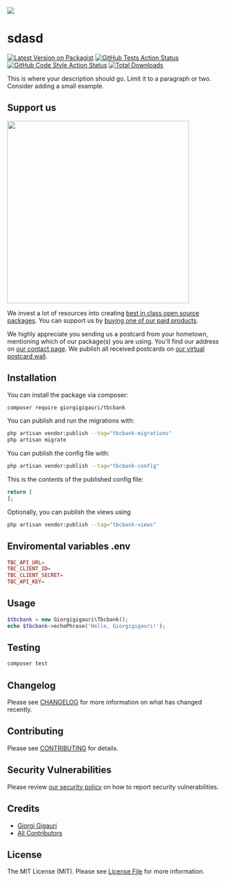 
[<img src="https://github-ads.s3.eu-central-1.amazonaws.com/support-ukraine.svg?t=1" />](https://supportukrainenow.org)

# sdasd

[![Latest Version on Packagist](https://img.shields.io/packagist/v/giorgigigauri/tbcbank.svg?style=flat-square)](https://packagist.org/packages/giorgigigauri/tbcbank)
[![GitHub Tests Action Status](https://img.shields.io/github/workflow/status/giorgigigauri/tbcbank/run-tests?label=tests)](https://github.com/giorgigigauri/tbcbank/actions?query=workflow%3Arun-tests+branch%3Amain)
[![GitHub Code Style Action Status](https://img.shields.io/github/workflow/status/giorgigigauri/tbcbank/Fix%20PHP%20code%20style%20issues?label=code%20style)](https://github.com/giorgigigauri/tbcbank/actions?query=workflow%3A"Fix+PHP+code+style+issues"+branch%3Amain)
[![Total Downloads](https://img.shields.io/packagist/dt/giorgigigauri/tbcbank.svg?style=flat-square)](https://packagist.org/packages/giorgigigauri/tbcbank)

This is where your description should go. Limit it to a paragraph or two. Consider adding a small example.

## Support us

[<img src="https://github-ads.s3.eu-central-1.amazonaws.com/tbcbank.jpg?t=1" width="419px" />](https://spatie.be/github-ad-click/tbcbank)

We invest a lot of resources into creating [best in class open source packages](https://spatie.be/open-source). You can support us by [buying one of our paid products](https://spatie.be/open-source/support-us).

We highly appreciate you sending us a postcard from your hometown, mentioning which of our package(s) you are using. You'll find our address on [our contact page](https://spatie.be/about-us). We publish all received postcards on [our virtual postcard wall](https://spatie.be/open-source/postcards).

## Installation

You can install the package via composer:

```bash
composer require giorgigigauri/tbcbank
```

You can publish and run the migrations with:

```bash
php artisan vendor:publish --tag="tbcbank-migrations"
php artisan migrate
```

You can publish the config file with:

```bash
php artisan vendor:publish --tag="tbcbank-config"
```

This is the contents of the published config file:

```php
return [
];
```

Optionally, you can publish the views using

```bash
php artisan vendor:publish --tag="tbcbank-views"
```

## Enviromental variables .env

```php
TBC_API_URL=
TBC_CLIENT_ID=
TBC_CLIENT_SECRET=
TBC_API_KEY=
```

## Usage

```php
$tbcbank = new Giorgigigauri\Tbcbank();
echo $tbcbank->echoPhrase('Hello, Giorgigigauri!');
```

## Testing

```bash
composer test
```

## Changelog

Please see [CHANGELOG](CHANGELOG.md) for more information on what has changed recently.

## Contributing

Please see [CONTRIBUTING](https://github.com/giorgigigauri/.github/blob/main/CONTRIBUTING.md) for details.

## Security Vulnerabilities

Please review [our security policy](../../security/policy) on how to report security vulnerabilities.

## Credits

- [Giorgi Gigauri](https://github.com/giorgigigauri)
- [All Contributors](../../contributors)

## License

The MIT License (MIT). Please see [License File](LICENSE.md) for more information.
